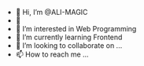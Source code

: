 - 👋 Hi, I’m @ALI-MAGIC
- 🎂
- 👀 I’m interested in Web Programming
- 🌱 I’m currently learning Frontend
- 💞️ I’m looking to collaborate on ...
- 📫 How to reach me ...

<!---
ALI-MAGIC/ALI-MAGIC is a ✨ special ✨ repository because its `README.md` (this file) appears on your GitHub profile.
You can click the Preview link to take a look at your changes.
--->
